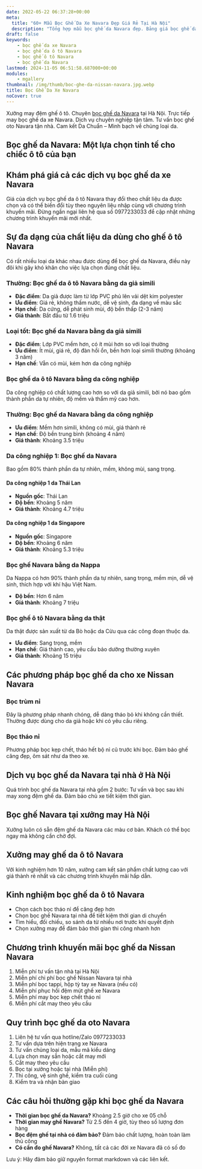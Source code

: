 ```yaml
---
date: 2022-05-22 06:37:28+00:00
meta:
  title: "60+ Mẫu Bọc Ghế Da Xe Navara Đẹp Giá Rẻ Tại Hà Nội"
  description: "Tổng hợp mẫu bọc ghế da Navara đẹp. Bảng giá bọc ghế da xe Navara. Những kinh nghiệm bọc ghế ô tô Navara. Chương trình khuyến mãi bọc ghế Nissan Navara"
draft: false
keywords:
    - bọc ghế da xe Navara
    - bọc ghế da ô tô Navara
    - bọc ghế ô tô Navara
    - bọc ghế da Navara
lastmod: 2024-11-05 06:51:58.687000+00:00
modules:
    - mgallery
thumbnail: /img/thumb/boc-ghe-da-nissan-navara.jpg.webp
title: Bọc Ghế Da Xe Navara
noCover: true
---
```


Xưởng may đệm ghế ô tô. Chuyên [bọc ghế da Navara](https://bocgheoto.vn/nissan/boc-ghe-da-xe-navara.html/) tại Hà Nội. Trực tiếp may bọc ghế da xe Navara. Dịch vụ chuyên nghiệp tận tâm. Tư vấn bọc ghế oto Navara tận nhà. Cam kết Da Chuẩn – Minh bạch về chủng loại da.

## Bọc ghế da Navara: Một lựa chọn tinh tế cho chiếc ô tô của bạn

## Khám phá giá cả các dịch vụ bọc ghế da xe Navara
Giá của dịch vụ bọc ghế da ô tô Navara thay đổi theo chất liệu da được chọn và có thể biến đổi tùy theo nguyên liệu nhập cùng với chương trình khuyến mãi. Đừng ngần ngại liên hệ qua số 0977233033 để cập nhật những chương trình khuyến mãi mới nhất.

## Sự đa dạng của chất liệu da dùng cho ghế ô tô Navara
Có rất nhiều loại da khác nhau được dùng để bọc ghế da Navara, điều này đôi khi gây khó khăn cho việc lựa chọn đúng chất liệu. 

### Thường: Bọc ghế da ô tô Navara bằng da giả simili
- **Đặc điểm**: Da giả được làm từ lớp PVC phủ lên vải dệt kim polyester
- **Ưu điểm**: Giá rẻ, không thấm nước, dễ vệ sinh, đa dạng về màu sắc
- **Hạn chế**: Da cứng, dễ phát sinh mùi, độ bền thấp (2-3 năm)
- **Giá thành**: Bắt đầu từ 1.6 triệu

### Loại tốt: Bọc ghế da Navara bằng da giả simili 
- **Đặc điểm**: Lớp PVC mềm hơn, có ít mùi hơn so với loại thường
- **Ưu điểm**: Ít mùi, giá rẻ, độ đàn hồi ổn, bền hơn loại simili thường (khoảng 3 năm)
- **Hạn chế**: Vẫn có mùi, kém hơn da công nghiệp

### Bọc ghế da ô tô Navara bằng da công nghiệp
Da công nghiệp có chất lượng cao hơn so với da giả simili, bởi nó bao gồm thành phần da tự nhiên, độ mềm và thẩm mỹ cao hơn.

### Thường: Bọc ghế da Navara bằng da công nghiệp
- **Ưu điểm**: Mềm hơn simili, không có mùi, giá thành rẻ
- **Hạn chế**: Độ bền trung bình (khoảng 4 năm)
- **Giá thành**: Khoảng 3.5 triệu

### Da công nghiệp 1: Bọc ghế da Navara
Bao gồm 80% thành phần da tự nhiên, mềm, không mùi, sang trọng.

#### Da công nghiệp 1 da Thái Lan
- **Nguồn gốc**: Thái Lan
- **Độ bền**: Khoảng 5 năm
- **Giá thành**: Khoảng 4.7 triệu

#### Da công nghiệp 1 da Singapore
- **Nguồn gốc**: Singapore
- **Độ bền**: Khoảng 6 năm
- **Giá thành**: Khoảng 5.3 triệu

### Bọc ghế Navara bằng da Nappa
Da Nappa có hơn 90% thành phần da tự nhiên, sang trọng, mềm mịn, dễ vệ sinh, thích hợp với khí hậu Việt Nam.
- **Độ bền**: Hơn 6 năm
- **Giá thành**: Khoảng 7 triệu

### Bọc ghế ô tô Navara bằng da thật 
Da thật được sản xuất từ da Bò hoặc da Cừu qua các công đoạn thuộc da.

- **Ưu điểm**: Sang trọng, mềm
- **Hạn chế**: Giá thành cao, yêu cầu bảo dưỡng thường xuyên
- **Giá thành**: Khoảng 15 triệu

## Các phương pháp bọc ghế da cho xe Nissan Navara
### Bọc trùm nỉ
Đây là phương pháp nhanh chóng, dễ dàng tháo bỏ khi không cần thiết. Thường được dùng cho da giả hoặc khi có yêu cầu riêng.

### Bọc tháo nỉ
Phương pháp bọc kẹp chết, tháo hết bộ nỉ cũ trước khi bọc. Đảm bảo ghế căng đẹp, ôm sát như da theo xe.

## Dịch vụ bọc ghế da Navara tại nhà ở Hà Nội
Quá trình bọc ghế da Navara tại nhà gồm 2 bước: Tư vấn và bọc sau khi may xong đệm ghế da. Đảm bảo chủ xe tiết kiệm thời gian.

## Bọc ghế Navara tại xưởng may Hà Nội
Xưởng luôn có sẵn đệm ghế da Navara các màu cơ bản. Khách có thể bọc ngay mà không cần chờ đợi.

## Xưởng may ghế da ô tô Navara
Với kinh nghiệm hơn 10 năm, xưởng cam kết sản phẩm chất lượng cao với giá thành rẻ nhất và các chương trình khuyến mãi hấp dẫn.

## Kinh nghiệm bọc ghế da ô tô Navara
- Chọn cách bọc tháo nỉ để căng đẹp hơn
- Chọn bọc ghế Navara tại nhà để tiết kiệm thời gian di chuyển
- Tìm hiểu, đối chiếu, so sánh da từ nhiều nơi trước khi quyết định
- Chọn xưởng may để đảm bảo thời gian thi công nhanh hơn

## Chương trình khuyến mãi bọc ghế da Nissan Navara
1. Miễn phí tư vấn tận nhà tại Hà Nội
2. Miễn phí chi phí bọc ghế Nissan Navara tại nhà
3. Miễn phí bọc tappi, hộp tỳ tay xe Navara (nếu có)
4. Miễn phí phục hồi đệm mút ghế xe Navara
5. Miễn phí may bọc kẹp chết tháo nỉ
6. Miễn phí cắt may theo yêu cầu

## Quy trình bọc ghế da oto Navara
1. Liên hệ tư vấn qua hotline/Zalo 0977233033
2. Tư vấn dựa trên hiện trạng xe Navara
3. Tư vấn chủng loại da, mẫu mã kiểu dáng
4. Lựa chọn may sẵn hoặc cắt may mới
5. Cắt may theo yêu cầu
6. Bọc tại xưởng hoặc tại nhà (Miễn phí)
7. Thi công, vệ sinh ghế, kiểm tra cuối cùng
8. Kiểm tra và nhận bàn giao

## Các câu hỏi thường gặp khi bọc ghế da Navara
- **Thời gian bọc ghế da Navara?** Khoảng 2.5 giờ cho xe 05 chỗ
- **Thời gian may ghế Navara?** Từ 2.5 đến 4 giờ, tùy theo số lượng đơn hàng
- **Bọc đệm ghế tại nhà có đảm bảo?** Đảm bảo chất lượng, hoàn toàn làm thủ công
- **Có cần đo ghế Navara?** Không, tất cả các đời xe Navara đã có số đo

Lưu ý: Hãy đảm bảo giữ nguyên format markdown và các liên kết.